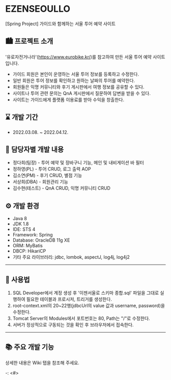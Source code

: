 # EZENSEOULLO
[Spring Project] 가이드와 함께하는 서울 투어 예약 사이트

## 🏙 프로젝트 소개
'유로자전거나라'(<https://www.eurobike.kr/>)를 참고하여 만든 서울 투어 예약 사이트입니다.
* 가이드 회원은 본인이 운영하는 서울 투어 정보를 등록하고 수정한다.
* 일반 회원은 투어 정보를 확인하고 원하는 날짜의 투어를 예약한다.
* 회원들은 익명 커뮤니티와 후기 게시판에서 여행 정보를 공유할 수 있다.
* 사이트나 투어 관련 문의는 QnA 게시판에서 질문하여 답변을 받을 수 있다.
* 사이트는 가이드에게 플랫폼 이용료를 받아 수익을 창출한다.

## ⌛ 개발 기간
* 2022.03.08. ~ 2022.04.12.

## 👥 담당자별 개발 내용
* 정다희(팀장) - 투어 예약 및 장바구니 기능, 메인 및 내비게이션 바 필터
* 정하영(PL) - 투어 CRUD, 로그 출력 AOP
* 김소연(PM) - 후기 CRUD, 별점 기능
* 서상희(DBA) - 회원관리 기능
* 김수현(테스트) - QnA CRUD, 익명 커뮤니티 CRUD

## ⚙ 개발 환경
* Java 8
* JDK 1.8
* IDE: STS 4
* Framework: Spring
* Database: OracleDB 11g XE
* ORM: MyBatis
* DBCP: HikariCP
* 기타 주요 라이브러리: jdbc, lombok, aspectJ, log4j, log4j2

***
## 🔔 사용법
1. SQL Developer에서 계정 생성 후 '이젠서울로 스키마 종합.sql' 파일을 그대로 실행하여 필요한 테이블과 프로시저, 트리거를 생성한다.
2. root-context.xml의 20~22행(jdbcUrl의 value 값과 username, password)을 수정한다.
3. Tomcat Server의 Modules에서 포트번호는 80, Path는 "/"로 수정한다.
4. 서버가 정상적으로 구동되는 것을 확인 후 브라우저에서 접속한다.

***
## 📚 주요 개발 기능

상세한 내용은 Wiki 탭을 참조해 주세요.

-: <#>

